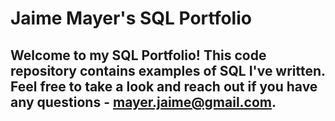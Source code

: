 # Jaime Mayer's SQL Portfolio

## Welcome to my SQL Portfolio! This code repository contains examples of SQL I've written. Feel free to take a look and reach out if you have any questions - mayer.jaime@gmail.com.
